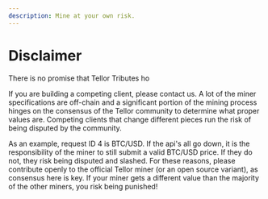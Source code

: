 ```yaml
---
description: Mine at your own risk.
---
```


# Disclaimer

There is no promise that Tellor Tributes ho  
  
If you are building a competing client, please contact us.  A lot of the miner specifications are off-chain and a significant portion of the mining process hinges on the consensus of the Tellor community to determine what proper values are.  Competing clients that change different pieces run the risk of being disputed by the community.

As an example, request ID 4 is BTC/USD. If the api's all go down, it is the responsibility of the miner to still submit a valid BTC/USD price. If they do not, they risk being disputed and slashed. For these reasons, please contribute openly to the official Tellor miner \(or an open source variant\), as consensus here is key. If your miner gets a different value than the majority of the other miners, you risk being punished!

